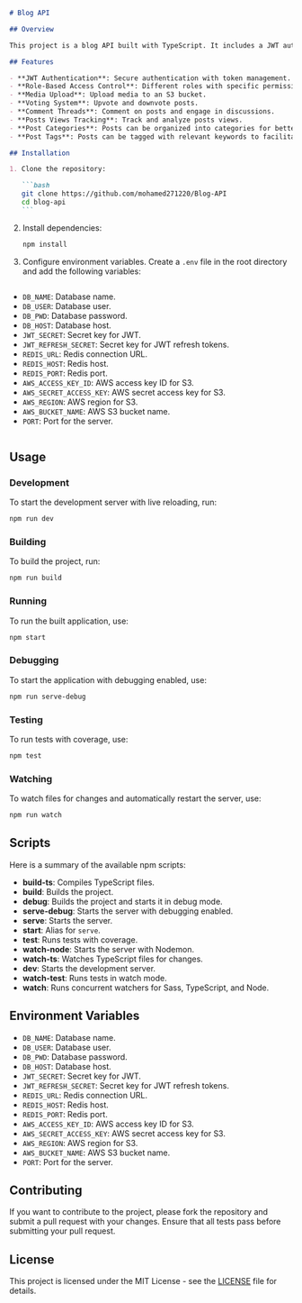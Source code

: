 ````markdown
# Blog API

## Overview

This project is a blog API built with TypeScript. It includes a JWT authentication system with token management and a role-based authorization system. Users can upload media to an S3 bucket, upvote and downvote posts, comment on posts, and track posts views.

## Features

- **JWT Authentication**: Secure authentication with token management.
- **Role-Based Access Control**: Different roles with specific permissions.
- **Media Upload**: Upload media to an S3 bucket.
- **Voting System**: Upvote and downvote posts.
- **Comment Threads**: Comment on posts and engage in discussions.
- **Posts Views Tracking**: Track and analyze posts views.
- **Post Categories**: Posts can be organized into categories for better content management and navigation.
- **Post Tags**: Posts can be tagged with relevant keywords to facilitate searching and filtering.

## Installation

1. Clone the repository:

   ```bash
   git clone https://github.com/mohamed271220/Blog-API
   cd blog-api
   ```
````

2. Install dependencies:

   ```bash
   npm install
   ```

3. Configure environment variables. Create a `.env` file in the root directory and add the following variables:

   ```dotenv

   ```

- `DB_NAME`: Database name.
- `DB_USER`: Database user.
- `DB_PWD`: Database password.
- `DB_HOST`: Database host.
- `JWT_SECRET`: Secret key for JWT.
- `JWT_REFRESH_SECRET`: Secret key for JWT refresh tokens.
- `REDIS_URL`: Redis connection URL.
- `REDIS_HOST`: Redis host.
- `REDIS_PORT`: Redis port.
- `AWS_ACCESS_KEY_ID`: AWS access key ID for S3.
- `AWS_SECRET_ACCESS_KEY`: AWS secret access key for S3.
- `AWS_REGION`: AWS region for S3.
- `AWS_BUCKET_NAME`: AWS S3 bucket name.
- `PORT`: Port for the server.
  ```

  ```

## Usage

### Development

To start the development server with live reloading, run:

```bash
npm run dev
```

### Building

To build the project, run:

```bash
npm run build
```

### Running

To run the built application, use:

```bash
npm start
```

### Debugging

To start the application with debugging enabled, use:

```bash
npm run serve-debug
```

### Testing

To run tests with coverage, use:

```bash
npm test
```

### Watching

To watch files for changes and automatically restart the server, use:

```bash
npm run watch
```

## Scripts

Here is a summary of the available npm scripts:

- **build-ts**: Compiles TypeScript files.
- **build**: Builds the project.
- **debug**: Builds the project and starts it in debug mode.
- **serve-debug**: Starts the server with debugging enabled.
- **serve**: Starts the server.
- **start**: Alias for `serve`.
- **test**: Runs tests with coverage.
- **watch-node**: Starts the server with Nodemon.
- **watch-ts**: Watches TypeScript files for changes.
- **dev**: Starts the development server.
- **watch-test**: Runs tests in watch mode.
- **watch**: Runs concurrent watchers for Sass, TypeScript, and Node.

## Environment Variables

- `DB_NAME`: Database name.
- `DB_USER`: Database user.
- `DB_PWD`: Database password.
- `DB_HOST`: Database host.
- `JWT_SECRET`: Secret key for JWT.
- `JWT_REFRESH_SECRET`: Secret key for JWT refresh tokens.
- `REDIS_URL`: Redis connection URL.
- `REDIS_HOST`: Redis host.
- `REDIS_PORT`: Redis port.
- `AWS_ACCESS_KEY_ID`: AWS access key ID for S3.
- `AWS_SECRET_ACCESS_KEY`: AWS secret access key for S3.
- `AWS_REGION`: AWS region for S3.
- `AWS_BUCKET_NAME`: AWS S3 bucket name.
- `PORT`: Port for the server.

## Contributing

If you want to contribute to the project, please fork the repository and submit a pull request with your changes. Ensure that all tests pass before submitting your pull request.

## License

This project is licensed under the MIT License - see the [LICENSE](LICENSE) file for details.

```

```
